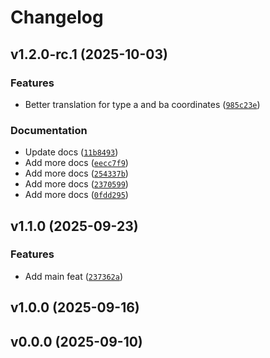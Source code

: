 # Changelog

## v1.2.0-rc.1 (2025-10-03)

### Features

- Better translation for type a and ba coordinates ([`985c23e`](https://github.com/ultrasphere-dev/ultrasphere-harmonics/commit/985c23e026154a09c65c6a3156a8359059787614))

### Documentation

- Update docs ([`11b8493`](https://github.com/ultrasphere-dev/ultrasphere-harmonics/commit/11b849323a931407fc71787ace833bd04c389fea))
- Add more docs ([`eecc7f9`](https://github.com/ultrasphere-dev/ultrasphere-harmonics/commit/eecc7f9b0b2998dc3a2d77a7dde93fbe36b9327b))
- Add more docs ([`254337b`](https://github.com/ultrasphere-dev/ultrasphere-harmonics/commit/254337b92e2e94fc95c810c487dd0e9ffee7d780))
- Add more docs ([`2370599`](https://github.com/ultrasphere-dev/ultrasphere-harmonics/commit/23705990ae8f1c113ec2f2a4059c4716740026f8))
- Add more docs ([`0fdd295`](https://github.com/ultrasphere-dev/ultrasphere-harmonics/commit/0fdd295eed53483348fbe13aa250a24dcd847ca0))

## v1.1.0 (2025-09-23)

### Features

- Add main feat ([`237362a`](https://github.com/ultrasphere-dev/ultrasphere-harmonics/commit/237362ac3577ff960a7d4c52bc12a2c56f54e7f8))

## v1.0.0 (2025-09-16)

## v0.0.0 (2025-09-10)
